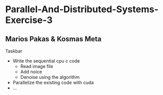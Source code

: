# Parallel-And-Distributed-Systems-Exercise-3
## Marios Pakas & Kosmas Meta

Taskbar

* Write the sequential cpu c code
    * Read image file
    * Add noice
    * Denoise using the algorithm
* Parallelize the existing code with cuda
* ...

